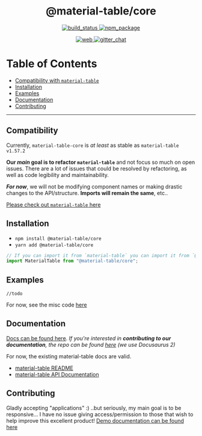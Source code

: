 <div align="center">

  <h1>@material-table/core</h1>

  <p align="center">
    <a href="https://travis-ci.org/oze4/material-table-core">
      <img 
        title="build_status" 
        src="https://travis-ci.org/oze4/material-table-core.svg?branch=master"
      >
    </a>
    <a href="https://www.npmjs.com/package/@material-table/core">
      <img 
        title="npm_package" 
        src="https://badge.fury.io/js/%40material-table%2Fcore.svg"
      ></a>
  </p>

  <p align="center">
    <a href="https://material-table-core.com">
      <img 
        title="web" 
        src="https://img.shields.io/badge/www-material_table_core-blue"
      >
    </a>
    <a href="https://gitter.im/MaterialTableCore/community">
      <img 
        title="gitter_chat" 
        src="https://img.shields.io/gitter/room/material-table-core/core?color=blue"
      >
    </a>
  </p>
</div>

# Table of Contents

 - [Compatibility with `material-table`](#compatibility)
 - [Installation](#installation)
 - [Examples](#examples)
 - [Documentation](#documentation)
 - [Contributing](#contributing)

---

## Compatibility

Currently, `material-table-core` is *at least* as stable as `material-table v1.57.2`
 
**Our *main* goal is to refactor `material-table`** and not focus so much on open issues. There are a lot of issues that could be resolved by refactoring, as well as code legibility and maintainability.

***For now***, we will not be modifying component names or making drastic changes to the API/structure. **Imports will remain the same**, etc..

[Please check out `material-table` here](https://github.com/mbrn/material-table)

## Installation

 - `npm install @material-table/core`
 - `yarn add @material-table/core`

```javascript
// If you can import it from `material-table` you can import it from `@material-table/core`
import MaterialTable from "@material-table/core";
```

## Examples

`//todo`

For now, see the misc code [here](/.github/demos)

## Documentation

[Docs can be found here](https://material-table-core.com). *If you're interested in **contributing to our documentation**, the repo can be found [here](https://github.com/material-table-core/website) (we use Docusaurus 2)*

For now, the existing material-table docs are valid. 

  - [material-table README](https://github.com/mbrn/material-table/blob/master/README.md)
  - [material-table API Documentation](https://material-table.com)

## Contributing

Gladly accepting "applications" :) ..but seriously, my main goal is to be responsive... I have no issue giving access/permission to those that wish to help improve this excellent product! [Demo documentation can be found here](/.github/DemoDocumentation.md)


